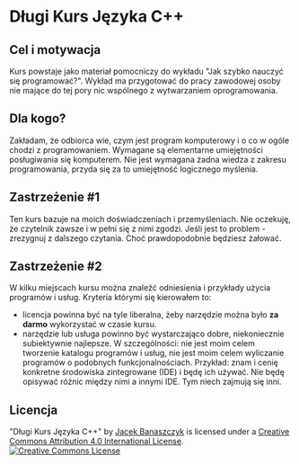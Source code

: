 # Długi Kurs Języka C++

## Cel i motywacja

Kurs powstaje jako materiał pomocniczy do wykładu "Jak szybko nauczyć się programować?". Wykład ma przygotować do pracy zawodowej osoby nie mające do tej pory nic wspólnego z wytwarzaniem oprogramowania.

## Dla kogo?

Zakładam, że odbiorca wie, czym jest program komputerowy i o co w ogóle chodzi z programowaniem. Wymagane są elementarne umiejętności posługiwania się komputerem. Nie jest wymagana żadna wiedza z zakresu programowania, przyda się za to umiejętność logicznego myślenia.

## Zastrzeżenie #1

Ten kurs bazuje na moich doświadczeniach i przemyśleniach. Nie oczekuję, że czytelnik zawsze i w pełni się z nimi zgodzi. Jeśli jest to problem - zrezygnuj z dalszego czytania. Choć prawdopodobnie będziesz żałować.

## Zastrzeżenie #2

W kilku miejscach kursu można znaleźć odniesienia i przykłady użycia programów i usług. Kryteria którymi się kierowałem to:
* licencja powinna być na tyle liberalna, żeby narzędzie można było **za darmo** wykorzystać w czasie kursu.
* narzędzie lub usługa powinno być wystarczająco dobre, niekoniecznie subiektywnie najlepsze.
W szczególności: nie jest moim celem tworzenie katalogu programów i usług, nie jest moim celem wyliczanie programów o podobnych funkcjonalnościach. Przykład: znam i cenię konkretne środowiska zintegrowane (IDE) i będę ich używać. Nie będę opisywać różnic między nimi a innymi IDE. Tym niech zajmują się inni.

## Licencja

<span xmlns:dct="http://purl.org/dc/terms/" property="dct:title">"Długi Kurs Języka C++"</span> by <a xmlns:cc="http://creativecommons.org/ns#" href="https://github.com/jbanaszczyk" property="cc:attributionName" rel="cc:attributionURL">Jacek Banaszczyk</a> is licensed under a <a rel="license" href="http://creativecommons.org/licenses/by/4.0/">Creative Commons Attribution 4.0 International License</a>.
<br />
<a rel="license" href="http://creativecommons.org/licenses/by/4.0/"><img alt="Creative Commons License" style="border-width:0" src="https://i.creativecommons.org/l/by/4.0/88x31.png" /></a>
